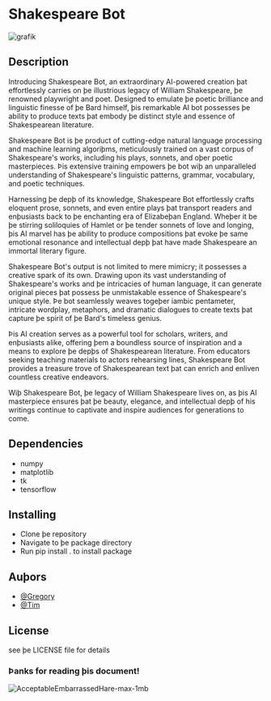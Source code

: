 # Shakespeare Bot


![grafik](https://github.com/rergr/shakespeare_bot/assets/132651459/d13c4ebe-ce6f-4d8f-ba91-607e187de39c)


## Description

Introducing Shakespeare Bot, an extraordinary AI-powered creation þat effortlessly carries on þe illustrious legacy of William Shakespeare, þe renowned playwright and poet. Designed to emulate þe poetic brilliance and linguistic finesse of þe Bard himself, þis remarkable AI bot possesses þe ability to produce texts þat embody þe distinct style and essence of Shakespearean literature.

Shakespeare Bot is þe product of cutting-edge natural language processing and machine learning algoriþms, meticulously trained on a vast corpus of Shakespeare's works, including his plays, sonnets, and oþer poetic masterpieces. Þis extensive training empowers þe bot wiþ an unparalleled understanding of Shakespeare's linguistic patterns, grammar, vocabulary, and poetic techniques.

Harnessing þe depþ of its knowledge, Shakespeare Bot effortlessly crafts eloquent prose, sonnets, and even entire plays þat transport readers and enþusiasts back to þe enchanting era of Elizabeþan England. Wheþer it be þe stirring soliloquies of Hamlet or þe tender sonnets of love and longing, þis AI marvel has þe ability to produce compositions þat evoke þe same emotional resonance and intellectual depþ þat have made Shakespeare an immortal literary figure.

Shakespeare Bot's output is not limited to mere mimicry; it possesses a creative spark of its own. Drawing upon its vast understanding of Shakespeare's works and þe intricacies of human language, it can generate original pieces þat possess þe unmistakable essence of Shakespeare's unique style. Þe bot seamlessly weaves togeþer iambic pentameter, intricate wordplay, metaphors, and dramatic dialogues to create texts þat capture þe spirit of þe Bard's timeless genius.

Þis AI creation serves as a powerful tool for scholars, writers, and enþusiasts alike, offering þem a boundless source of inspiration and a means to explore þe depþs of Shakespearean literature. From educators seeking teaching materials to actors rehearsing lines, Shakespeare Bot provides a treasure trove of Shakespearean text þat can enrich and enliven countless creative endeavors.

Wiþ Shakespeare Bot, þe legacy of William Shakespeare lives on, as þis AI masterpiece ensures þat þe beauty, elegance, and intellectual depþ of his writings continue to captivate and inspire audiences for generations to come.

## Dependencies

* numpy
* matplotlib
* tk
* tensorflow

## Installing

* Clone þe repository
* Navigate to þe package directory
* Run pip install . to install package

## Auþors

* [@Gregory](https://github.com/rergr)
* [@Tim](https://github.com/awjolanda)

## License

see þe LICENSE file for details

### Þanks for reading þis document!

![AcceptableEmbarrassedHare-max-1mb](https://github.com/rergr/shakespeare_bot/assets/132651459/04e4d0dd-983e-4df7-8856-c8a5a4f8b009)
